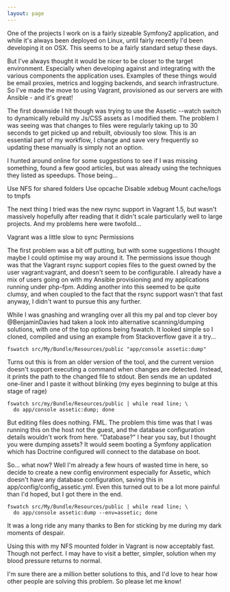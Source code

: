 ```yaml
---
layout: page
---
```


One of the projects I work on is a fairly sizeable Symfony2 application, and while it's always been deployed on Linux, until fairly recently I'd been developing it on OSX. This seems to be a fairly standard setup these days.

But I've always thought it would be nicer to be closer to the target environment. Especially when developing against and integrating with the various components the application uses. Examples of these things would be email proxies, metrics and logging backends, and search infrastructure. So I've made the move to using Vagrant, provisioned as our servers are with Ansible - and it's great!

The first downside I hit though was trying to use the Assetic --watch switch to dynamically rebuild my Js/CSS assets as I modified them. The problem I was seeing was that changes to files were regularly taking up to 30 seconds to get picked up and rebuilt, obviously too slow. This is an essential part of my workflow, I change and save very frequently so updating these manually is simply not an option.

I hunted around online for some suggestions to see if I was missing something, found a few good articles, but was already using the techniques they listed as speedups. Those being...

Use NFS for shared folders
Use opcache
Disable xdebug
Mount cache/logs to tmpfs

The next thing I tried was the new rsync support in Vagrant 1.5, but wasn't massively hopefully after reading that it didn't scale particularly well to large projects. And my problems here were twofold...

Vagrant was a little slow to sync
Permissions

The first problem was a bit off putting, but with some suggestions I thought maybe I could optimise my way around it. The permissions issue though was that the Vagrant rsync support copies files to the guest owned by the user vagrant:vagrant, and doesn't seem to be configurable. I already have a mix of users going on with my Ansible provisioning and my applications running under php-fpm. Adding another into this seemed to be quite clumsy, and when coupled to the fact that the rsync support wasn't that fast anyway, I didn't want to pursue this any further.

While I was gnashing and wrangling over all this my pal and top clever boy @BenjaminDavies had taken a look into alternative scanning/dumping solutions, with one of the top options being fswatch. It looked simple so I cloned, compiled and using an example from Stackoverflow gave it a try...

```
fswatch src/My/Bundle/Resources/public "app/console assetic:dump"
```

Turns out this is from an older version of the tool, and the current version doesn't support executing a command when changes are detected. Instead, it prints the path to the changed file to stdout. Ben sends me an updated one-liner and I paste it without blinking (my eyes beginning to bulge at this stage of rage)

```
fswatch src/my/Bundle/Resources/public | while read line; \
  do app/console assetic:dump; done
```

But editing files does nothing.  FML. The problem this time was that I was running this on the host not the guest, and the database configuration details wouldn't work from here. "Database?" I hear you say, but I thought you were dumping assets? It would seem booting a Symfony application which has Doctrine configured will connect to the database on boot.

So...  what now?  Well I'm already a few hours of wasted time in here, so decide to create a new config environment especially for Assetic, which doesn't have any database configuration, saving this in app/config/config_assetic.yml. Even this turned out to be a lot more painful than I'd hoped, but I got there in the end.

```
fswatch src/My/Bundle/Resources/public | while read line; \
  do app/console assetic:dump --env=assetic; done
```

It was a long ride any many thanks to Ben for sticking by me during my dark moments of despair.

Using this with my NFS mounted folder in Vagrant is now acceptably fast. Though not perfect. I may have to visit a better, simpler, solution when my blood pressure returns to normal.

I'm sure there are a million better solutions to this, and I'd love to hear how other people are solving this problem. So please let me know!

